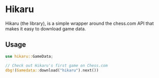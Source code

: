 # Hikaru
Hikaru (the library), is a simple wrapper around the chess.com API that makes it easy to download game data.

## Usage
```rust
use hikaru::GameData;

// Check out Hikaru's first game on Chess.com
dbg!(Gamedata::download("hikaru").next())
```
